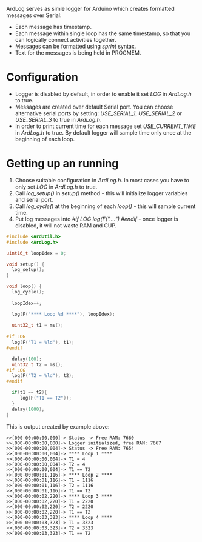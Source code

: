 ArdLog serves as simle logger for Arduino which creates formatted messages over Serial:
* Each message has timestamp.
* Each message within single loop has the same timestamp, so that you can logically connect activities together.
* Messages can be formatted using *sprint* syntax.
* Text for the messages is being held in PROGMEM.

# Configuration
* Logger is disabled by default, in order to enable it set *LOG* in *ArdLog.h* to true.
* Messages are created over default Serial port. You can choose alternative serial ports by setting: *USE_SERIAL_1*, *USE_SERIAL_2* or *USE_SERIAL_3* to true in  *ArdLog.h*.
* In order to print current time for each message set *USE_CURRENT_TIME* in *ArdLog.h* to true. By default logger will sample time only once at the beginning of each loop.

# Getting up an running
1. Choose suitable configuration in *ArdLog.h*. In most cases you have to only set *LOG* in *ArdLog.h* to true.
2. Call *log_setup()* in *setup()* method - this will initialize logger variables and serial port.
3. Call  *log_cycle()* at the beginning of each *loop()* - this will sample current time.
4. Put log messages into *#if LOG log(F("....") #endif* - once logger is disabled, it will not waste RAM and CUP.

```cpp
#include <ArdUtil.h>
#include <ArdLog.h>

uint16_t loopIdex = 0;

void setup() {
  log_setup();
}

void loop() {
  log_cycle();
  
  loopIdex++;

  log(F("**** Loop %d ****"), loopIdex);
  
  uint32_t t1 = ms();
  
#if LOG
  log(F("T1 = %ld"), t1);
#endif

  delay(100);
  uint32_t t2 = ms();
#if LOG
  log(F("T2 = %ld"), t2);
#endif

  if(t1 == t2){
     log(F("T1 == T2"));
  }
  delay(1000);
}

```

This is output created by example above:
```
>>[000-00:00:00,000]-> Status -> Free RAM: 7660
>>[000-00:00:00,000]-> Logger initialized, free RAM: 7667
>>[000-00:00:00,004]-> Status -> Free RAM: 7654
>>[000-00:00:00,004]-> **** Loop 1 ****
>>[000-00:00:00,004]-> T1 = 4
>>[000-00:00:00,004]-> T2 = 4
>>[000-00:00:00,004]-> T1 == T2
>>[000-00:00:01,116]-> **** Loop 2 ****
>>[000-00:00:01,116]-> T1 = 1116
>>[000-00:00:01,116]-> T2 = 1116
>>[000-00:00:01,116]-> T1 == T2
>>[000-00:00:02,220]-> **** Loop 3 ****
>>[000-00:00:02,220]-> T1 = 2220
>>[000-00:00:02,220]-> T2 = 2220
>>[000-00:00:02,220]-> T1 == T2
>>[000-00:00:03,323]-> **** Loop 4 ****
>>[000-00:00:03,323]-> T1 = 3323
>>[000-00:00:03,323]-> T2 = 3323
>>[000-00:00:03,323]-> T1 == T2
```

